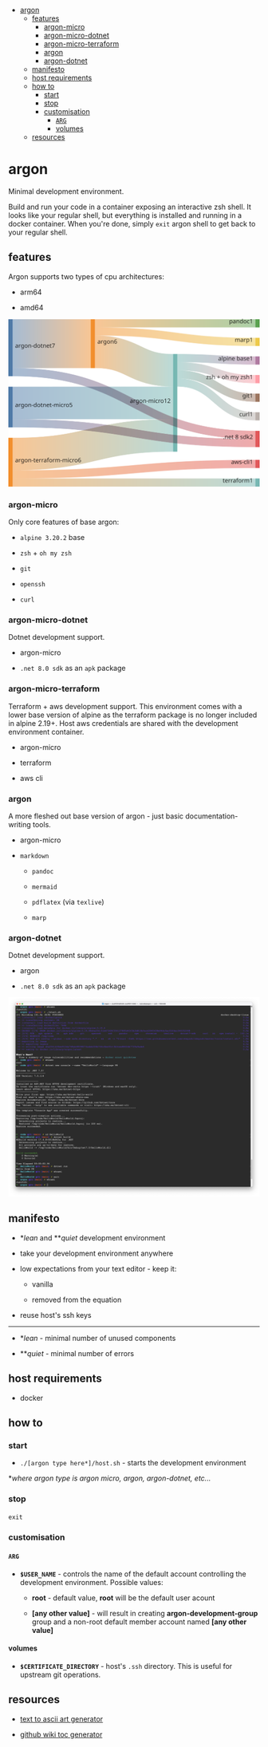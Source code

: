 - [argon](#argon)
  - [features](#features)
    - [argon-micro](#argon-micro)
    - [argon-micro-dotnet](#argon-micro-dotnet)
    - [argon-micro-terraform](#argon-micro-terraform)
    - [argon](#argon-1)
    - [argon-dotnet](#argon-dotnet)
  - [manifesto](#manifesto)
  - [host requirements](#host-requirements)
  - [how to](#how-to)
    - [start](#start)
    - [stop](#stop)
    - [customisation](#customisation)
      - [`ARG`](#arg)
      - [volumes](#volumes)
  - [resources](#resources)

# argon

Minimal development environment.

Build and run your code in a container exposing an interactive zsh shell. It looks like your regular shell, but everything is installed and running in a docker container. When you're done, simply `exit` argon shell to get back to your regular shell.

## features

Argon supports two types of cpu architectures:

* arm64

* amd64

![](./img/argon-features.svg)

### argon-micro

Only core features of base argon:

* `alpine 3.20.2` base

* `zsh` + `oh my zsh`

* `git`

* `openssh`

* `curl`

### argon-micro-dotnet

Dotnet development support.

* argon-micro

* `.net 8.0 sdk` as an `apk` package

### argon-micro-terraform

Terraform + aws development support. This environment comes with a lower base version of alpine as the terraform package is no longer included in alpine 2.19+. Host aws credentials are shared with the development environment container.

* argon-micro

* terraform

* aws cli

### argon

A more fleshed out base version of argon - just basic documentation-writing tools.

* argon-micro

* `markdown`

  * `pandoc`

  * `mermaid`

  * `pdflatex` (via `texlive`)

  * `marp`

### argon-dotnet

Dotnet development support.

* argon

* `.net 8.0 sdk` as an `apk` package

![](./img/2024-01-09-demo.png)

## manifesto

* \**lean* and \*\**quiet* development environment

* take your development environment anywhere

* low expectations from your text editor - keep it:

  * vanilla

  * removed from the equation

* reuse host's ssh keys

---

* \**lean* - minimal number of unused components

* \*\**quiet* - minimal number of errors

## host requirements

* docker

## how to

### start

* `./[argon type here*]/host.sh` - starts the development environment

\**where argon type is argon micro, argon, argon-dotnet, etc...*

### stop

`exit`

### customisation

#### `ARG`

* **`$USER_NAME`** - controls the name of the default account controlling the development environment. Possible values:

  * **root** - default value, **root** will be the default user acount

  * **[any other value]** - will result in creating **argon-development-group** group and a non-root default member account named **[any other value]**

#### volumes

* **`$CERTIFICATE_DIRECTORY`** - host's `.ssh` directory. This is useful for upstream git operations.

## resources

* [text to ascii art generator](https://patorjk.com/software/taag/#p=display&f=Graffiti&t=Type%20Something%20)

* [github wiki toc generator](https://ecotrust-canada.github.io/markdown-toc/)
